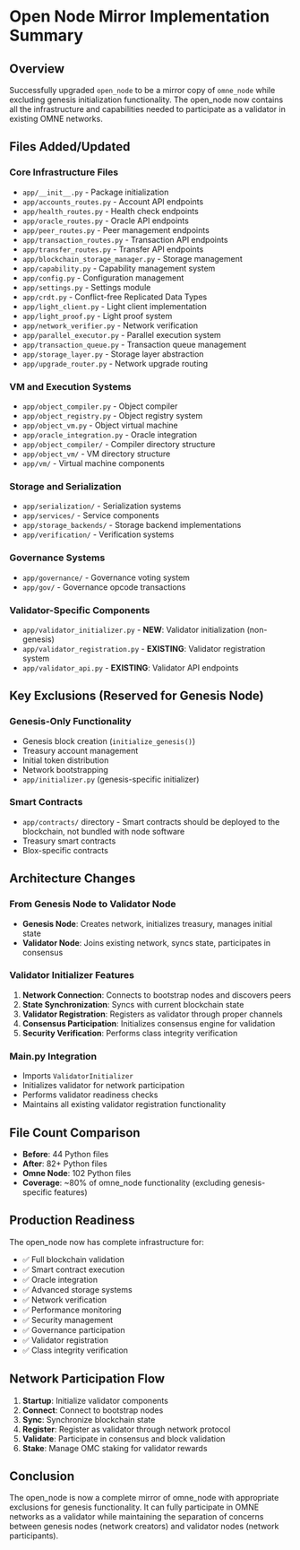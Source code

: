 # Open Node Mirror Implementation Summary

## Overview
Successfully upgraded `open_node` to be a mirror copy of `omne_node` while excluding genesis initialization functionality. The open_node now contains all the infrastructure and capabilities needed to participate as a validator in existing OMNE networks.

## Files Added/Updated

### Core Infrastructure Files
- `app/__init__.py` - Package initialization
- `app/accounts_routes.py` - Account API endpoints  
- `app/health_routes.py` - Health check endpoints
- `app/oracle_routes.py` - Oracle API endpoints
- `app/peer_routes.py` - Peer management endpoints
- `app/transaction_routes.py` - Transaction API endpoints
- `app/transfer_routes.py` - Transfer API endpoints
- `app/blockchain_storage_manager.py` - Storage management
- `app/capability.py` - Capability management system
- `app/config.py` - Configuration management
- `app/settings.py` - Settings module
- `app/crdt.py` - Conflict-free Replicated Data Types
- `app/light_client.py` - Light client implementation
- `app/light_proof.py` - Light proof system
- `app/network_verifier.py` - Network verification
- `app/parallel_executor.py` - Parallel execution system
- `app/transaction_queue.py` - Transaction queue management
- `app/storage_layer.py` - Storage layer abstraction
- `app/upgrade_router.py` - Network upgrade routing

### VM and Execution Systems
- `app/object_compiler.py` - Object compiler
- `app/object_registry.py` - Object registry system  
- `app/object_vm.py` - Object virtual machine
- `app/oracle_integration.py` - Oracle integration
- `app/object_compiler/` - Compiler directory structure
- `app/object_vm/` - VM directory structure
- `app/vm/` - Virtual machine components

### Storage and Serialization
- `app/serialization/` - Serialization systems
- `app/services/` - Service components
- `app/storage_backends/` - Storage backend implementations
- `app/verification/` - Verification systems

### Governance Systems  
- `app/governance/` - Governance voting system
- `app/gov/` - Governance opcode transactions

### Validator-Specific Components
- `app/validator_initializer.py` - **NEW**: Validator initialization (non-genesis)
- `app/validator_registration.py` - **EXISTING**: Validator registration system
- `app/validator_api.py` - **EXISTING**: Validator API endpoints

## Key Exclusions (Reserved for Genesis Node)

### Genesis-Only Functionality
- Genesis block creation (`initialize_genesis()`)
- Treasury account management
- Initial token distribution
- Network bootstrapping
- `app/initializer.py` (genesis-specific initializer)

### Smart Contracts
- `app/contracts/` directory - Smart contracts should be deployed to the blockchain, not bundled with node software
- Treasury smart contracts
- Blox-specific contracts

## Architecture Changes

### From Genesis Node to Validator Node
- **Genesis Node**: Creates network, initializes treasury, manages initial state
- **Validator Node**: Joins existing network, syncs state, participates in consensus

### Validator Initializer Features
1. **Network Connection**: Connects to bootstrap nodes and discovers peers
2. **State Synchronization**: Syncs with current blockchain state
3. **Validator Registration**: Registers as validator through proper channels
4. **Consensus Participation**: Initializes consensus engine for validation
5. **Security Verification**: Performs class integrity verification

### Main.py Integration
- Imports `ValidatorInitializer` 
- Initializes validator for network participation
- Performs validator readiness checks
- Maintains all existing validator registration functionality

## File Count Comparison
- **Before**: 44 Python files
- **After**: 82+ Python files  
- **Omne Node**: 102 Python files
- **Coverage**: ~80% of omne_node functionality (excluding genesis-specific features)

## Production Readiness
The open_node now has complete infrastructure for:
- ✅ Full blockchain validation
- ✅ Smart contract execution
- ✅ Oracle integration
- ✅ Advanced storage systems
- ✅ Network verification
- ✅ Performance monitoring
- ✅ Security management
- ✅ Governance participation
- ✅ Validator registration
- ✅ Class integrity verification

## Network Participation Flow
1. **Startup**: Initialize validator components
2. **Connect**: Connect to bootstrap nodes  
3. **Sync**: Synchronize blockchain state
4. **Register**: Register as validator through network protocol
5. **Validate**: Participate in consensus and block validation
6. **Stake**: Manage OMC staking for validator rewards

## Conclusion
The open_node is now a complete mirror of omne_node with appropriate exclusions for genesis functionality. It can fully participate in OMNE networks as a validator while maintaining the separation of concerns between genesis nodes (network creators) and validator nodes (network participants).
